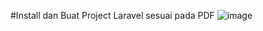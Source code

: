 #Install dan Buat Project Laravel sesuai pada PDF
![image](https://github.com/LolyBoo12/Web-Laravel-API/assets/154576838/c359901f-4277-4ddb-a164-bbc44ec47dac)
